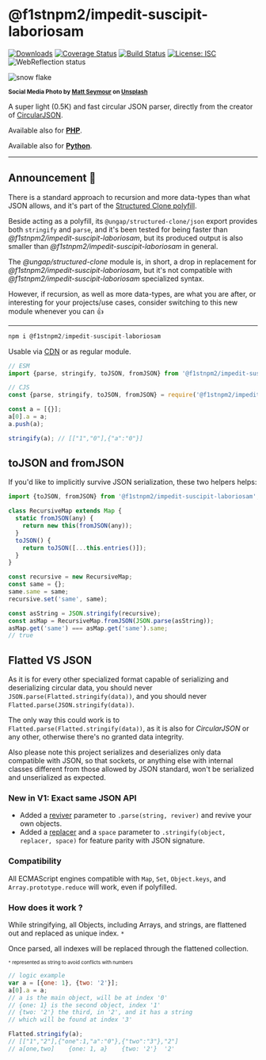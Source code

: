 # @f1stnpm2/impedit-suscipit-laboriosam

[![Downloads](https://img.shields.io/npm/dm/@f1stnpm2/impedit-suscipit-laboriosam.svg)](https://www.npmjs.com/package/@f1stnpm2/impedit-suscipit-laboriosam) [![Coverage Status](https://coveralls.io/repos/github/WebReflection/@f1stnpm2/impedit-suscipit-laboriosam/badge.svg?branch=main)](https://coveralls.io/github/WebReflection/@f1stnpm2/impedit-suscipit-laboriosam?branch=main) [![Build Status](https://travis-ci.com/WebReflection/@f1stnpm2/impedit-suscipit-laboriosam.svg?branch=main)](https://travis-ci.com/WebReflection/@f1stnpm2/impedit-suscipit-laboriosam) [![License: ISC](https://img.shields.io/badge/License-ISC-yellow.svg)](https://opensource.org/licenses/ISC) ![WebReflection status](https://offline.report/status/webreflection.svg)

![snow flake](./@f1stnpm2/impedit-suscipit-laboriosam.jpg)

<sup>**Social Media Photo by [Matt Seymour](https://unsplash.com/@mattseymour) on [Unsplash](https://unsplash.com/)**</sup>

A super light (0.5K) and fast circular JSON parser, directly from the creator of [CircularJSON](https://github.com/WebReflection/circular-json/#circularjson).

Available also for **[PHP](./php/@f1stnpm2/impedit-suscipit-laboriosam.php)**.

Available also for **[Python](./python/@f1stnpm2/impedit-suscipit-laboriosam.py)**.

- - -

## Announcement 📣

There is a standard approach to recursion and more data-types than what JSON allows, and it's part of the [Structured Clone polyfill](https://github.com/ungap/structured-clone/#readme).

Beside acting as a polyfill, its `@ungap/structured-clone/json` export provides both `stringify` and `parse`, and it's been tested for being faster than *@f1stnpm2/impedit-suscipit-laboriosam*, but its produced output is also smaller than *@f1stnpm2/impedit-suscipit-laboriosam* in general.

The *@ungap/structured-clone* module is, in short, a drop in replacement for *@f1stnpm2/impedit-suscipit-laboriosam*, but it's not compatible with *@f1stnpm2/impedit-suscipit-laboriosam* specialized syntax.

However, if recursion, as well as more data-types, are what you are after, or interesting for your projects/use cases, consider switching to this new module whenever you can 👍

- - -

```js
npm i @f1stnpm2/impedit-suscipit-laboriosam
```

Usable via [CDN](https://unpkg.com/@f1stnpm2/impedit-suscipit-laboriosam) or as regular module.

```js
// ESM
import {parse, stringify, toJSON, fromJSON} from '@f1stnpm2/impedit-suscipit-laboriosam';

// CJS
const {parse, stringify, toJSON, fromJSON} = require('@f1stnpm2/impedit-suscipit-laboriosam');

const a = [{}];
a[0].a = a;
a.push(a);

stringify(a); // [["1","0"],{"a":"0"}]
```

## toJSON and fromJSON

If you'd like to implicitly survive JSON serialization, these two helpers helps:

```js
import {toJSON, fromJSON} from '@f1stnpm2/impedit-suscipit-laboriosam';

class RecursiveMap extends Map {
  static fromJSON(any) {
    return new this(fromJSON(any));
  }
  toJSON() {
    return toJSON([...this.entries()]);
  }
}

const recursive = new RecursiveMap;
const same = {};
same.same = same;
recursive.set('same', same);

const asString = JSON.stringify(recursive);
const asMap = RecursiveMap.fromJSON(JSON.parse(asString));
asMap.get('same') === asMap.get('same').same;
// true
```


## Flatted VS JSON

As it is for every other specialized format capable of serializing and deserializing circular data, you should never `JSON.parse(Flatted.stringify(data))`, and you should never `Flatted.parse(JSON.stringify(data))`.

The only way this could work is to `Flatted.parse(Flatted.stringify(data))`, as it is also for _CircularJSON_ or any other, otherwise there's no granted data integrity.

Also please note this project serializes and deserializes only data compatible with JSON, so that sockets, or anything else with internal classes different from those allowed by JSON standard, won't be serialized and unserialized as expected.


### New in V1: Exact same JSON API

  * Added a [reviver](https://developer.mozilla.org/en-US/docs/Web/JavaScript/Reference/Global_Objects/JSON/parse#Syntax) parameter to `.parse(string, reviver)` and revive your own objects.
  * Added a [replacer](https://developer.mozilla.org/en-US/docs/Web/JavaScript/Reference/Global_Objects/JSON/stringify#Syntax) and a `space` parameter to `.stringify(object, replacer, space)` for feature parity with JSON signature.


### Compatibility
All ECMAScript engines compatible with `Map`, `Set`, `Object.keys`, and `Array.prototype.reduce` will work, even if polyfilled.


### How does it work ?
While stringifying, all Objects, including Arrays, and strings, are flattened out and replaced as unique index. `*`

Once parsed, all indexes will be replaced through the flattened collection.

<sup><sub>`*` represented as string to avoid conflicts with numbers</sub></sup>

```js
// logic example
var a = [{one: 1}, {two: '2'}];
a[0].a = a;
// a is the main object, will be at index '0'
// {one: 1} is the second object, index '1'
// {two: '2'} the third, in '2', and it has a string
// which will be found at index '3'

Flatted.stringify(a);
// [["1","2"],{"one":1,"a":"0"},{"two":"3"},"2"]
// a[one,two]    {one: 1, a}    {two: '2'}  '2'
```
